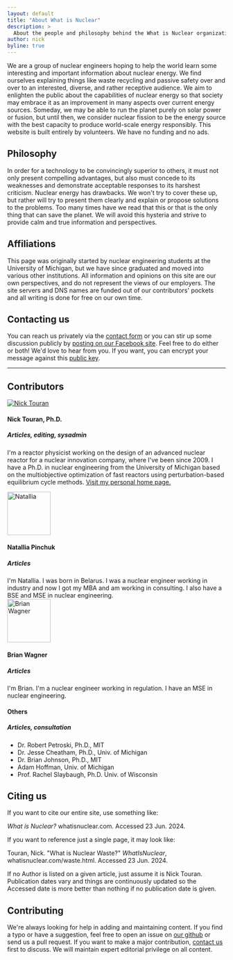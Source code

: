 ```yaml
---
layout: default
title: "About What is Nuclear"
description: >
  About the people and philosophy behind the What is Nuclear organization
author: nick
byline: true
---
```


<div class="row">
<div class="col-md-8" markdown="1">

We are a group of nuclear engineers hoping to help the world learn some
interesting and important information about nuclear energy. We find ourselves
explaining things like waste recycling and passive safety over and over to an
interested, diverse, and rather receptive audience. We aim to enlighten the
public about the capabilities of nuclear energy so that society may embrace it
as an improvement in many aspects over current energy sources. Someday, we may
be able to run the planet purely on solar power or fusion, but until then, we
consider nuclear fission to be the energy source with the best capacity to
produce world-scale energy responsibly. This website is built entirely by
volunteers. We have no funding and no ads.

## Philosophy

In order for a technology to be convincingly superior to others, it must not
only present compelling advantages, but also must concede to its weaknesses and
demonstrate acceptable responses to its harshest criticism. Nuclear energy has
drawbacks. We won't try to cover these up, but rather will try to present
them clearly and explain or propose solutions to the problems. Too many times
have we read that this or that is the only thing that can save the planet. We
will avoid this hysteria and strive to provide calm and true information and
perspectives.

## Affiliations

This page was originally started by nuclear engineering students at the
University of Michigan, but we have since graduated and moved into various other
institutions. All information and opinions on this site are our own
perspectives, and do not represent the views of our employers. The site servers
and DNS names are funded out of our contributors' pockets and all writing is
done for free on our own time.

## Contacting us

You can reach us privately via the <a href="/contact.html">contact form</a> or
you can stir up some discussion publicly by <a
href="https://www.facebook.com/pages/Whatisnuclearcom/209141202434177">posting
on our Facebook site</a>. Feel free to do either or both! We'd love to
hear from you. If you want, you can encrypt your message against this <a
href="https://partofthething.com/nick-publickey.asc">public key</a>.

</div>
</div>
<hr/>

## Contributors

<div class="row">
<div class="col-md-8">
<div class="media">
<a class="media-left" href="#">
<img src="/img/nick_bowtie_rumps_wedding.jpg" alt="Nick Touran" title="Picture of Nick Touran" >
</a>
<div class="media-body" markdown="1">
<h4 class="media-heading">Nick Touran, Ph.D.</h4>
<h5>Articles, editing, sysadmin</h5>

I'm a reactor physicist working on the design of an advanced nuclear reactor for a nuclear
innovation company, where I've been since 2009. I have a Ph.D. in nuclear engineering from the
University of Michigan based on the multiobjective optimization of fast reactors using
perturbation-based equilibrium cycle methods. <a href="https://partofthething.com">Visit my personal
home page.</a>

</div>
</div>

<div class="media">
<a class="media-left" href="#">
<img src="/img/natallia.gif" alt="Natallia" title="Natallia" width="100"/> 
</a>
<div class="media-body" markdown="1">
<h4 class="media-heading">Natallia Pinchuk</h4>
<h5>Articles</h5>
I'm Natallia. I was born in Belarus. I was a nuclear engineer working in industry and now I got my
MBA and am working in consulting. I also have a BSE and MSE in nuclear engineering. 
</div>
</div>

<div class="media">
<a class="media-left" href="#">
<img src="/img/brian.gif" alt="Brian Wagner" title="Brian Wagner" width="100"/> 
</a>
<div class="media-body" markdown="1">
<h4 class="media-heading">Brian Wagner</h4>
<h5>Articles</h5>
I'm Brian. I'm a nuclear engineer working in regulation. I have an MSE in nuclear engineering.
</div>
</div>

<div class="media">
<a class="media-left" href="#">

</a>
<div class="media-body" markdown="1">
<h4 class="media-heading">Others</h4>
<h5>Articles, consultation</h5>

- Dr. Robert Petroski, Ph.D., MIT
- Dr. Jesse Cheatham, Ph.D., Univ. of Michigan
- Dr. Brian Johnson, Ph.D., MIT
- Adam Hoffman, Univ. of Michigan
- Prof. Rachel Slaybaugh, Ph.D. Univ. of Wisconsin

</div>
</div>
</div>
</div>
<div class="row"><div class="col-md-8" markdown="1">
 
## Citing us

If you want to cite our entire site, use something like:

<p class="bg-warning"><em>What is Nuclear?</em> whatisnuclear.com. Accessed 23 Jun. 2024.</p>

If you want to reference just a single page, it may look like:

<p class="bg-warning">Touran, Nick. &quot;What is Nuclear Waste?&quot; <em>WhatIsNuclear</em>, whatisnuclear.com/waste.html. Accessed 23 Jun. 2024.</p>

If no Author is listed on a given article, just assume it is Nick Touran. Publication dates vary and
things are continuously updated so the Accessed date is more better than nothing if no publication
date is given.

## Contributing

We're always looking for help in adding and maintaining content. If you find a
typo or have a suggestion, feel free to open an issue on <a
href="https://github.com/whatisnuclear">our github</a> or send us a pull
request. If you want to make a major contribution, [contact us](contact.html)
first to discuss. We will maintain expert editorial privilege on all content.

</div>
</div>
